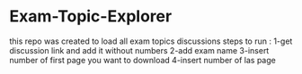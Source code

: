# Exam-Topic-Explorer
this repo was created to load all exam topics discussions
steps to run :
1-get discussion link and add it without numbers
2-add exam name
3-insert number of first page you want to download 
4-insert number of las page
